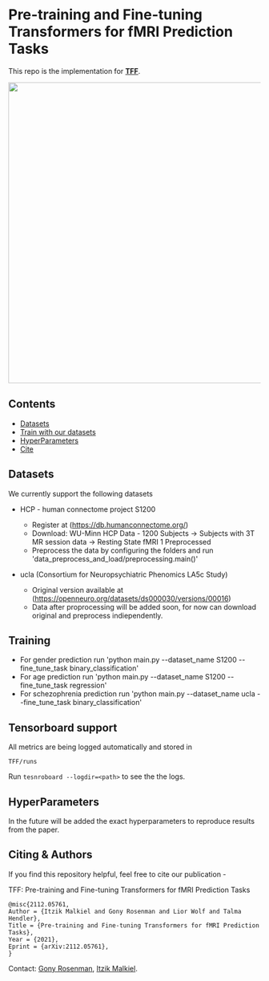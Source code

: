 # Pre-training and Fine-tuning Transformers for fMRI Prediction Tasks
This repo is the implementation for [**TFF**](https://arxiv.org/abs/2112.05761v1). 


<p align="center">
    <img src="data/images/architecture_image.PNG" width="600"/>
</p>

## Contents
- [Datasets](#datasets)
- [Train with our datasets](#training)
- [HyperParameters](#HyperParameters)
- [Cite](#cite)


## Datasets
We currently support the following datasets
* HCP - human connectome project S1200
  * Register at (https://db.humanconnectome.org/)
  * Download: WU-Minn HCP Data - 1200 Subjects -> Subjects with 3T MR session data -> Resting State fMRI 1 Preprocessed
  * Preprocess the data by configuring the folders and run 'data_preprocess_and_load/preprocessing.main()'
    
* ucla (Consortium for Neuropsychiatric Phenomics LA5c Study) 
  * Original version available at (https://openneuro.org/datasets/ds000030/versions/00016)
  * Data after proprocessing will be added soon, for now can download original and preprocess indiependently.



## Training
* For gender prediction run 'python main.py --dataset_name S1200 --fine_tune_task binary_classification'
* For age prediction run 'python main.py --dataset_name S1200 --fine_tune_task regression'
* For schezophrenia prediction run 'python main.py --dataset_name ucla --fine_tune_task binary_classification'

## Tensorboard support
All metrics are being logged automatically and stored in
```
TFF/runs
```
Run `tesnroboard --logdir=<path>` to see the the logs.

## HyperParameters
In the future will be added the exact hyperparameters to reproduce results from the paper.



## Citing & Authors
If you find this repository helpful, feel free to cite our publication -

 TFF: Pre-training and Fine-tuning Transformers for fMRI Prediction Tasks
 ```
@misc{2112.05761,
Author = {Itzik Malkiel and Gony Rosenman and Lior Wolf and Talma Hendler},
Title = {Pre-training and Fine-tuning Transformers for fMRI Prediction Tasks},
Year = {2021},
Eprint = {arXiv:2112.05761},
}
 ```

Contact: [Gony Rosenman](mailto:gonyrosenman@mail.tau.ac.il), [Itzik Malkiel](mailto:itzik.malkiel@microsoft.com).
